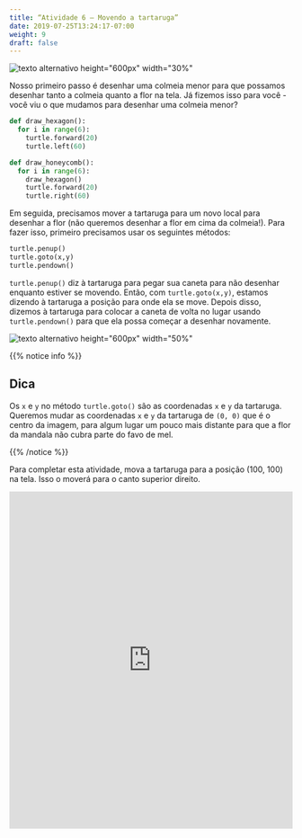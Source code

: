 ```yaml
---
title: “Atividade 6 – Movendo a tartaruga”
date: 2019-07-25T13:24:17-07:00
weight: 9
draft: false
---
```


![texto alternativo height="600px" width="30%"](../media/bee_turtle_chat.png "Conversa entre tartaruga e abelha")

Nosso primeiro passo é desenhar uma colmeia menor para que possamos desenhar tanto a colmeia quanto a flor na tela. Já fizemos isso para você - você viu o que mudamos para desenhar uma colmeia menor?

``` python
def draw_hexagon():
  for i in range(6):
    turtle.forward(20)
    turtle.left(60)

def draw_honeycomb():
  for i in range(6):
    draw_hexagon()
    turtle.forward(20)
    turtle.right(60)
```

Em seguida, precisamos mover a tartaruga para um novo local para desenhar a flor (não queremos desenhar a flor em cima da colmeia!). Para fazer isso, primeiro precisamos usar os seguintes métodos:

``` python
turtle.penup() 
turtle.goto(x,y)
turtle.pendown()
```

`turtle.penup()` diz à tartaruga para pegar sua caneta para não desenhar enquanto estiver se movendo. Então, com `turtle.goto(x,y)`, estamos dizendo à tartaruga a posição para onde ela se move. Depois disso, dizemos à tartaruga para colocar a caneta de volta no lugar usando `turtle.pendown()` para que ela possa começar a desenhar novamente.

![texto alternativo height="600px" width="50%"](../media/graph.png "Gráfico")

{{% notice info %}}

## Dica

Os `x` e `y` no método `turtle.goto()` são as coordenadas `x` e `y` da tartaruga. Queremos mudar as coordenadas `x` e `y` da tartaruga de `(0, 0)` que é o centro da imagem, para algum lugar um pouco mais distante para que a flor da mandala não cubra parte do favo de mel.

{{% /notice %}}

Para completar esta atividade, mova a tartaruga para a posição (100, 100) na tela. Isso o moverá para o canto superior direito.

<iframe src="https://trinket.io/embed/python/dee0f642ce" width="100%" height="600" frameborder="0" marginwidth="0" marginheight="0" allowfullscreen></iframe>